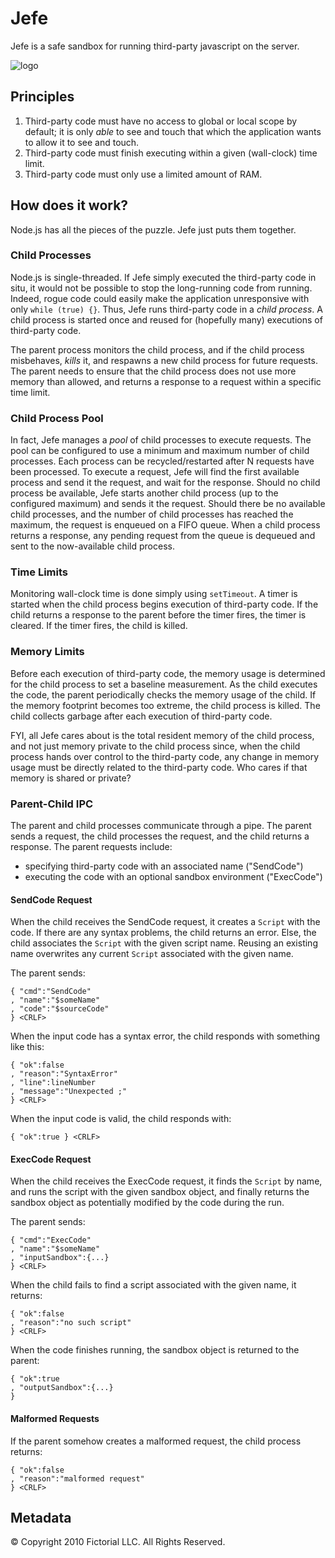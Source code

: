 # Jefe

Jefe is a safe sandbox for running third-party javascript on the server.

![logo](https://github.com/fictorial/jefe/blob/master/jefe.png)

## Principles

1. Third-party code must have no access to global or local scope by default;
   it is only *able* to see and touch that which the application wants to 
   allow it to see and touch.
2. Third-party code must finish executing within a given (wall-clock) time limit.
3. Third-party code must only use a limited amount of RAM.

## How does it work?

Node.js has all the pieces of the puzzle.  Jefe just puts them together.

### Child Processes

Node.js is single-threaded. If Jefe simply executed the third-party code in
situ, it would not be possible to stop the long-running code from running.
Indeed, rogue code could easily make the application unresponsive with only
`while (true) {}`.  Thus, Jefe runs third-party code in a *child process*.
A child process is started once and reused for (hopefully many) executions of
third-party code. 

The parent process monitors the child process, and if the child process
misbehaves, *kills* it, and respawns a new child process for future requests.
The parent needs to ensure that the child process does not use more memory than
allowed, and returns a response to a request within a specific time limit.

### Child Process Pool

In fact, Jefe manages a *pool* of child processes to execute requests. The pool
can be configured to use a minimum and maximum number of child processes. Each
process can be recycled/restarted after N requests have been processed.  To 
execute a request, Jefe will find the first available process and send it the
request, and wait for the response.  Should no child process be available,
Jefe starts another child process (up to the configured maximum) and sends it
the request.  Should there be no available child processes, and the number of
child processes has reached the maximum, the request is enqueued on a FIFO queue.
When a child process returns a response, any pending request from the queue
is dequeued and sent to the now-available child process.

### Time Limits

Monitoring wall-clock time is done simply using `setTimeout`.  A timer is
started when the child process begins execution of third-party code.  If the
child returns a response to the parent before the timer fires, the timer is
cleared.  If the timer fires, the child is killed.

### Memory Limits

Before each execution of third-party code, the memory usage is determined for
the child process to set a baseline measurement.  As the child executes the
code, the parent periodically checks the memory usage of the child.  If the
memory footprint becomes too extreme, the child process is killed.  The child
collects garbage after each execution of third-party code.

FYI, all Jefe cares about is the total resident memory of the child process,
and not just memory private to the child process since, when the child
process hands over control to the third-party code, any change in memory usage
must be directly related to the third-party code.  Who cares if that memory is
shared or private? 

### Parent-Child IPC 

The parent and child processes communicate through a pipe.  The parent sends
a request, the child processes the request, and the child returns a response.
The parent requests include:

* specifying third-party code with an associated name ("SendCode")
* executing the code with an optional sandbox environment ("ExecCode")

#### SendCode Request

When the child receives the SendCode request, it creates a `Script` with the
code. If there are any syntax problems, the child returns an error.  Else, the
child associates the `Script` with the given script name.  Reusing an existing
name overwrites any current `Script` associated with the given name.

The parent sends:

    { "cmd":"SendCode"
    , "name":"$someName"
    , "code":"$sourceCode"
    } <CRLF>

When the input code has a syntax error, the child responds with something like this:

    { "ok":false
    , "reason":"SyntaxError"
    , "line":lineNumber
    , "message":"Unexpected ;"
    } <CRLF>

When the input code is valid, the child responds with:

    { "ok":true } <CRLF>

#### ExecCode Request

When the child receives the ExecCode request, it finds the `Script` by name,
and runs the script with the given sandbox object, and finally returns the
sandbox object as potentially modified by the code during the run.

The parent sends:

    { "cmd":"ExecCode"
    , "name":"$someName"
    , "inputSandbox":{...}
    } <CRLF>

When the child fails to find a script associated with the given name, it returns:

    { "ok":false
    , "reason":"no such script"
    } <CRLF>

When the code finishes running, the sandbox object is returned to the parent:

    { "ok":true
    , "outputSandbox":{...}
    }

#### Malformed Requests

If the parent somehow creates a malformed request, the child process returns:

    { "ok":false
    , "reason":"malformed request"
    } <CRLF>

## Metadata

© Copyright 2010 Fictorial LLC. All Rights Reserved.

